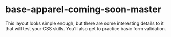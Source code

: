 # base-apparel-coming-soon-master
This layout looks simple enough, but there are some interesting details to it that will test your CSS skills. You'll also get to practice basic form validation.
